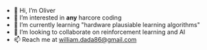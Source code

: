 - 👋 Hi, I’m Oliver
- 👀 I’m interested in **any** harcore coding
- 🌱 I’m currently learning "hardware plausiable learning algorithms"
- 💞️ I’m looking to collaborate on reinforcement learning and AI
- 📫 Reach me at william.dada86@gmail.com 

<!---
oliver2908/oliver2908 is a ✨ special ✨ repository because its `README.md` (this file) appears on your GitHub profile.
You can click the Preview link to take a look at your changes.
--->
